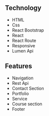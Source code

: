 <h2>Technology</h2>
<ul>
  <li>HTML</li>
  <li>Css</li>
  <li>React Bootstrap</li>
  <li>React</li> 
   <li>React Route</li>
  <li>Responsive</li>
  <li>Lumen Api</li>
</ul>


<h2>Features</h2>

<ul>
  <li>Navigation</li>
  <li>Rest Api</li>
  <li>Contact Section</li>
  <li>Portfolio</li> 
   <li>Service</li>
  <li>Course section</li>
  <li>Footer</li>
</ul>
